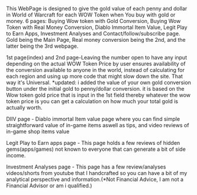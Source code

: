 This WebPage is designed to give the gold value of each penny and dollar in World of Warcraft for each WOW Token when You buy with gold or money.
6 pages: Buying Wow token with Gold Conversion, Buying Wow Token with Real Money Conversion, Diablo Immortal Item Value, Legit Play to Earn Apps, Investment Analyses and Contact/follow/subscribe page.
Gold being the Main Page, Real money conversion being the 2nd, and the latter being the 3rd webpage. 

1st page(index) and 2nd page-Leaving the number open to have any input depending on the actual WOW Token Price by user ensures availability of the conversion available
to anyone in the world, instead of calculating for each region and using up more code that might slow down the site. That way
it's Universal. 
*updated: i added the value of your own gold conversion button under the initial gold to penny/dollar conversion. it is based on the
Wow token gold price that is input in the 1st field thereby whatever the wow token price is you can get a calculation on how much your total gold is actually worth.

DIIV page - Diablo immortal Item value page where you can find simple straightforward value of in-game items aswell as tips, and video reviews of in-game shop items value

Legit Play to Earn apps page - This page holds a few reviews of hidden gems(apps/games) not known to everyone that can generate a bit of side income. 

Investment Analyses page - This page has a few review/analyses videos/shorts from youtube that I handcrafted so you can have a bit of my analytical perspective and information.(*Not Financial Advice, I am not a Financial Advisor or am i qualified.)

